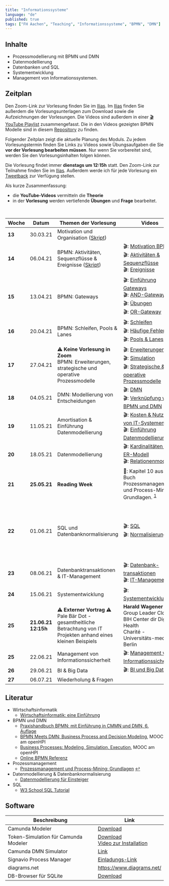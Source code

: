 ```yaml
---
title: "Informationssysteme"
language: "de"
published: true
tags: ["FH Aachen", "Teaching", "Informationssysteme", "BPMN", "DMN"]
---
```


## Inhalte

* Prozessmodellierung mit BPMN und DMN
* Datenmodellierung
* Datenbanken und SQL
* Systementwicklung
* Management von Informationssystemen.

## Zeitplan

Den Zoom-Link zur Vorlesung finden Sie im [Ilias](https://www.ili.fh-aachen.de/goto_elearning_crs_709545.html).
Im [Ilias](https://www.ili.fh-aachen.de/goto_elearning_crs_709545.html) finden
Sie außerdem die Vorlesungsunterlagen zum Download sowie die Aufzeichnungen der Vorlesungen.
Die Videos sind außerdem in einer [🎬 YouTube Playlist](https://youtube.com/playlist?list=PLl09U8aTDcv1eIkxyPKNAKKmqPJR3RC0o)
zusammengefasst. Die in den Videos gezeigten BPMN Modelle sind in diesem
[Repository](https://github.com/ceedee666/information_systems_lecture) zu finden.

Folgender Zeitplan zeigt die aktuelle Planung des Moduls. Zu jedem
Vorlesungstermin finden Sie Links zu Videos sowie
Übungsaufgaben die Sie **vor der Vorlesung bearbeiten müssen**. Nur wenn Sie
vorbereitet sind, werden Sie den Vorlesungsinhalten folgen können.

Die Vorlesung findet immer **dienstags um 12:15h** statt. Den Zoom-Link zur
Teilnahme finden Sie im [Ilias](https://www.ili.fh-aachen.de/goto_elearning_crs_709545.html).
Außerdem werde ich für jede Vorlesung ein [Tweetback](https://tweedback.de)
zur Verfügung stellen.

Als kurze Zusammenfassung:
* die **YouTube-Videos** vermitteln die **Theorie**
* in der **Vorlesung** werden vertiefende **Übungen** und **Frage** bearbeitet.

<br/>

| Woche   | Datum    | Themen der Vorlesung                       | Videos                                              | Aufgaben                       |
| ------- | -------- | ------------------------------------------ | --------------------------------------------------- | ------------------------------ |
| **13**  | 30.03.21 | Motivation und Organisation ([Skript](https://www.ili.fh-aachen.de/goto_elearning_file_709780_download.html))| |                  |
| **14**  | 06.04.21 | BPMN: Aktivitäten, Sequenzflüsse & Ereignisse ([Skript](https://www.ili.fh-aachen.de/goto_elearning_file_709781_download.html))| 🎬: [Motivation BPMN](https://youtu.be/UqvgfuY7DIQ) <br/> 🎬: [Aktivitäten & Sequenzflüsse](https://youtu.be/z4pWSXpN8Jo) <br/> 🎬: [Ereignisse](https://youtu.be/z4pWSXpN8Jo) |🛠: 2 und 3</br> ⁉️: [Quiz](https://quizizz.com/join?gc=55890834)|
| **15**  | 13.04.21 | BPMN: Gateways                             | 🎬: [Einführung Gateways](https://youtu.be/Ntb_IX7G97g) <br/> 🎬: [AND-Gateway](https://youtu.be/Ntb_IX7G97g) <br/> 🎬: [Übungen](https://youtu.be/fk_wNOJgHAY) <br/> 🎬: [OR-Gateway](https://youtu.be/gLGPpIxoi-o)| 🛠: 4 und 5.1<br/>  ⁉️: [Quiz](https://quizizz.com/join?gc=43472722) |
| **16**  | 20.04.21 | BPMN: Schleifen, Pools & Lanes             | 🎬: [Schleifen](https://youtu.be/ndgl-0da4NQ) <br/> 🎬: [Häufige Fehler](https://youtu.be/1fCD8Qrs_RU) <br/> 🎬: [Pools & Lanes](https://youtu.be/zxHxFI4oSuA) | 🛠: 6, 7, 8 und 9 <br/> ⁉️: [Quiz](https://quizizz.com/join?gc=32833290) |
| **17**  | 27.04.21 | ⚠️  **Keine Vorlesung in Zoom** <br/>BPMN: Erweiterungen, strategische und operative Prozessmodelle | 🎬: [Erweiterungen](https://youtu.be/spIondtFGFg) <br/> 🎬: [Simulation](https://youtu.be/t4jyoX6F74w) <br/> 🎬: [Strategische & operative Prozessmodelle](https://youtu.be/fKfe6COV8NE)| 🛠: 10, 11, 12 und 13 |
| **18**  | 04.05.21 | DMN: Modellierung von Entscheidungen       | 🎬: [DMN](https://youtu.be/FRACeoooLYE) <br/> 🎬: [Verknüpfung von BPMN und DMN](https://youtu.be/C2qJRej_-xs)| 🛠️: 1 und 2 vom Übungsblatt zu DMN <br/>⁉️: [Quiz](https://quizizz.com/join?gc=07049226)|
| **19**  | 11.05.21 | Amortisation & Einführung Datenmodellierung | 🎬: [Kosten & Nutzen von IT-Systemen](https://youtu.be/IseJ_oZjm4c) <br/> 🎬: [Einführung Datenmodellierung](https://youtu.be/CttvBQ1YUUs) | 🛠️: Übung Amortisationsrechnung <br/> 🛠️: Übung 5.1 |
| **20**  | 18.05.21 | Datenmodellierung                          | 🎬: [Kardinalitäten im ER-Modell](https://youtu.be/uRVjchdu5j0) <br/> 🎬: [Relationenmodell](https://youtu.be/QdKSxMeqleM) | 🛠️: Übungen 7, 8, 9 und 10 <br/> ⁉️: [Quiz](https://quizizz.com/join?gc=64945834)|
| **21**  | **25.05.21** | **Reading Week**                       | 📕: Kapitel 10 aus dem Buch Prozessmanagement und Process-Mining: Grundlagen. <sup id="a1">[1](#f1)</sup> | 🛠️: Fragen aus diesem [Dokument](https://www.ili.fh-aachen.de/goto_elearning_file_762756_download.html)<br/> 🎬: [Process Mining mit Celonis](https://www.youtube.com/watch?v=wyIWqrQWyb4)|
| **22**  | 01.06.21 | SQL und Datenbanknormalisierung            | 🎬: [SQL](https://youtu.be/yU1Ek8SKiOQ) <br/> 🎬: [Normalisierung](https://youtu.be/mIhtreUTFEE)| 🛠️ Übungen 1 - 8 <br/> 🗄️: [Books-DB](books.db) <br/> 🛠️: Übung 11 <br/> 🗄️: [Books-DB zu Üb. 2](books_01.db) <br/> 🗄️: [Books-DB zu Üb. 3](books_02.db) <br/> 🗄️: [Books-DB zu Üb. 4](books_03.db) <br/> ⁉️: [Quiz](https://quizizz.com/join?gc=37559002) |
| **23**  | 08.06.21 | Datenbanktransaktionen & IT-Management     |🎬: [Datenbank-transaktionen](https://youtu.be/fZWE7l6IVl8)</br> 🎬: [IT-Management](https://youtu.be/fZWE7l6IVl8) | |
| **24**  | 15.06.21 | Systementwicklung                          |🎬: [Systementwicklung](https://youtu.be/BW18gOr6-2A) | ⁉️: [Quiz](https://quizizz.com/join?gc=47397370) |
| **25**  | **21.06.21** <br/> **12:15h** | ⚠️ **Externer Vortrag** ⚠️ <br/> Pale Bär Dot - gesamtheitliche Betrachtung von IT Projekten anhand eines kleinen Beispiels | **Harald Wagener**<br/> Group Leader Cloud<br/>BIH Center dir Digital Health <br/>Charité - Universitäts-medizin Berlin | 🎬: [Aufzeichnung des Vortrags](https://youtu.be/Fn4MNnbhevw)|
| **25**  | 22.06.21 | Management von Informationssicherheit      |🎬: [Management von Informationssicherheit](https://youtu.be/R5LviBQkkj0) | |
| **26**  | 29.06.21 | BI & Big Data        |🎬: [BI und Big Data](https://youtu.be/ctVQDuC1Uc8) | |
| **27**  | 06.07.21 | Wiederholung & Fragen                      | | | 

## Literatur

* Wirtschaftsinformatik
  * [Wirtschaftsinformatik: eine Einführung](https://www.pearson-studium.de/drm/reader/nu/code/lyxoqpaf3tbjefoc6rf36pwabg08godw)
* BPMN und DMN
  * [Praxishandbuch BPMN: mit Einführung in CMMN und DMN, 6. Auflage](https://www.hanser-kundencenter.de/fachbuch/artikel/9783446461123)
  * [BPMN Meets DMN: Business Process and Decision Modeling](https://open.hpi.de/courses/bpm2016/), MOOC am openHPI
  * [Business Processes: Modeling, Simulation, Execution](https://open.hpi.de/courses/bpm2019), MOOC am openHPI
  * [Online BPMN Referenz](https://camunda.com/bpmn/reference/)
* Prozessmanagement
  * [<b id=" f1"></b> Prozessmanagement und Process-Mining: Grundlagen](https://www.degruyter.com/isbn/9783110500165) [↩](#a1)
* Datenmodellierung & Datenbanknormalisierung
  * [Datenmodellierung für Einsteiger](https://www.springer.com/de/book/9783658190699)
* SQL
  * [W3 School SQL Tutorial](https://www.w3schools.com/sql/)

## Software

| Beschreibung | Link |
| ------------ | ------------ |
| Camunda Modeler | [Download](https://camunda.com/download/modeler/) |
| Token-Simulation für Camunda Modeler | [Download](https://github.com/bpmn-io/bpmn-js-token-simulation-plugin) <br/> [Video zur Installation](https://youtu.be/DVn-MwvQWNs)|
| Camunda DMN Simulator | [Link](https://consulting.camunda.com/dmn-simulator)|
| Signavio Process Manager | [Einladungs-Link](https://academic.signavio.com/p/register?link=23abdf2da412488b8a2b0a048827a472) |
| diagrams.net | https://www.diagrams.net/ |
| DB-Browser für SQLite | [Download](https://sqlitebrowser.org/) |

